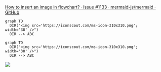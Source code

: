 [How to insert an image in flowchart? · Issue #1133 · mermaid-js/mermaid · GitHub](https://github.com/mermaid-js/mermaid/issues/1133)


```
graph TD
  DIR("<img src='https://iconscout.com/ms-icon-310x310.png'; width='30' />")
  DIR --> ABC
```

```mermaid
graph TD
  DIR("<img src='https://iconscout.com/ms-icon-310x310.png'; width='30' />")
  DIR --> ABC
```

[![](https://mermaid.ink/img/pako:eNo9j0-LwjAQxb9KmEtdaK2Lt_gH1O5hwZO7x1xCMm0DTVKSya4ifndTKh4GZt778R5zB-U1AocuyLFnv41wjDXfl4WArbEdi0Htip5ojLyujfIuKp9oqbytbawmoVp_rq55lqPrig37N5r6XbFeFazeC_iY8g7H0yuWVdV-OqEEi8FKo3P1fTIFUI8WBfC8amxlGkhAOVsRVQqGbmf8w2FGBu9jpoV75CyZyP_cnAJOIWEJadSSsDEyf2WBt3KIb_VLG_JhJh9PxOhSQQ?type=png)](https://mermaid-js.github.io/mermaid-live-editor/edit#pako:eNo9j0-LwjAQxb9KmEtdaK2Lt_gH1O5hwZO7x1xCMm0DTVKSya4ifndTKh4GZt778R5zB-U1AocuyLFnv41wjDXfl4WArbEdi0Htip5ojLyujfIuKp9oqbytbawmoVp_rq55lqPrig37N5r6XbFeFazeC_iY8g7H0yuWVdV-OqEEi8FKo3P1fTIFUI8WBfC8amxlGkhAOVsRVQqGbmf8w2FGBu9jpoV75CyZyP_cnAJOIWEJadSSsDEyf2WBt3KIb_VLG_JhJh9PxOhSQQ)
